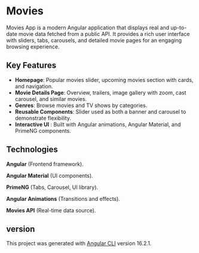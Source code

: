 # Movies

Movies App is a modern Angular application that displays real and up-to-date movie data fetched from a public API. It provides a rich user interface with sliders, tabs, carousels, and detailed movie pages for an engaging browsing experience.


## Key Features

- **Homepage**: Popular movies slider, upcoming movies section with cards, and navigation.
- **Movie Details Page**: Overview, trailers, image gallery with zoom, cast carousel, and similar movies.
- **Genres**: Browse movies and TV shows by categories.
- **Reusable Components**: Slider used as both a banner and carousel to demonstrate flexibility.
- **Interactive UI** : Built with Angular animations, Angular Material, and PrimeNG components.

## Technologies

**Angular** (Frontend framework).

**Angular Material** (UI components).

**PrimeNG** (Tabs, Carousel, UI library).

**Angular Animations** (Transitions and effects).

**Movies API** (Real-time data source).


## version

This project was generated with [Angular CLI](https://github.com/angular/angular-cli) version 16.2.1.
